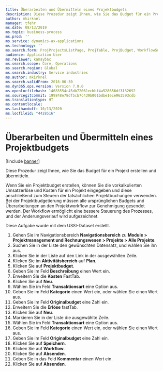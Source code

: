 ```yaml
---
title: Überarbeiten und Übermitteln eines Projektbudgets
description: Diese Prozedur zeigt Ihnen, wie Sie das Budget für ein Projekt erstellen und übermitteln.
author: mkirknel
manager: tfehr
ms.date: 08/13/2019
ms.topic: business-process
ms.prod: ''
ms.service: dynamics-ax-applications
ms.technology: ''
ms.search.form: ProjProjectsListPage, ProjTable, ProjBudget, WorkflowSubmitDialog
audience: Application User
ms.reviewer: kamaybac
ms.search.scope: Core, Operations
ms.search.region: Global
ms.search.industry: Service industries
ms.author: mkirknel
ms.search.validFrom: 2016-06-30
ms.dyn365.ops.version: Version 7.0.0
ms.openlocfilehash: 14683554c45db72061ecbbf4a528656df3132692
ms.sourcegitcommit: 199848e78df5cb7c439b001bdbe1ece963593cdb
ms.translationtype: HT
ms.contentlocale: 
ms.lasthandoff: 10/13/2020
ms.locfileid: "4428516"
---
```

# <a name="submit-and-approve-project-budget"></a>Überarbeiten und Übermitteln eines Projektbudgets

[!include [banner](../../includes/banner.md)]

Diese Prozedur zeigt Ihnen, wie Sie das Budget für ein Projekt erstellen und übermitteln. 

Wenn Sie ein Projektbudget erstellen, können Sie die vorkalkulierten Umsatzerlöse und Kosten für ein Projekt eingegeben und diese anschließend zum Steuern der tatsächlichen Projektbuchungen verwenden. Bei der Projektbudgetierung müssen alle ursprünglichen Budgets und Überarbeitungen an den Projektworkflow zur Genehmigung gesendet werden. Der Workflow ermöglicht eine bessere Steuerung des Prozesses, und der Änderungsverlauf wird aufgezeichnet.

Diese Aufgabe wurde mit dem USSI-Dataset erstellt.

1. Gehen Sie im Navigationsbereich **Navigationsbereich** zu **Module > Projektmanagement und Rechnungswesen > Projekte > Alle Projekte**.
2. Suchen Sie in der Liste den gewünschten Datensatz, und wählen Sie ihn aus.
3. Klicken Sie in der Liste auf den Link in der ausgewählten Zeile.
4. Klicken Sie im **Aktivitätsbereich** auf **Plan**.
5. Klicken Sie auf **Projektbudget**.
6. Geben Sie im Feld **Beschreibung** einen Wert ein.
7. Erweitern Sie die **Kosten** FastTab.
8. Klicken Sie auf **Neu**.
9. Wählen Sie im Feld **Transaktionsart** eine Option aus.
10. Geben Sie im Feld **Kategorie** einen Wert ein, oder wählen Sie einen Wert aus.
11. Geben Sie im Feld **Originalbudget** eine Zahl ein.
12. Erweitern Sie die **Erlöse** fastTab.
13. Klicken Sie auf **Neu**.
14. Markieren Sie in der Liste die ausgewählte Zeile.
15. Wählen Sie im Feld **Transaktionsart** eine Option aus.
16. Geben Sie im Feld **Kategorie** einen Wert ein, oder wählen Sie einen Wert aus.
17. Geben Sie im Feld **Originalbudget** eine Zahl ein.
18. Klicken Sie auf **Speichern**.
19. Klicken Sie auf **Workflow**.
20. Klicken Sie auf **Absenden**.
21. Geben Sie in das Feld **Kommentar** einen Wert ein.
22. Klicken Sie auf **Absenden**.

